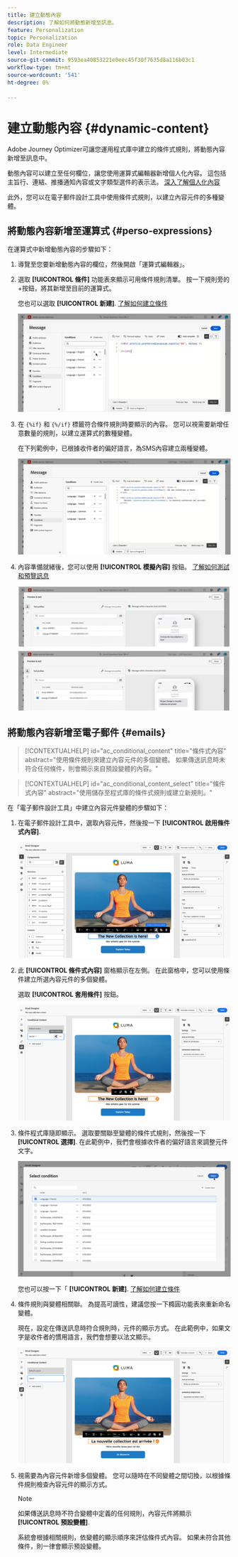```yaml
---
title: 建立動態內容
description: 了解如何將動態新增至訊息。
feature: Personalization
topic: Personalization
role: Data Engineer
level: Intermediate
source-git-commit: 9593ea40853221e0eec45f30f7635d8a116b03c1
workflow-type: tm+mt
source-wordcount: '541'
ht-degree: 0%

---
```



# 建立動態內容 {#dynamic-content}

Adobe Journey Optimizer可讓您運用程式庫中建立的條件式規則，將動態內容新增至訊息中。

動態內容可以建立至任何欄位，讓您使用運算式編輯器新增個人化內容。 這包括主旨行、連結、推播通知內容或文字類型選件的表示法。 [深入了解個人化內容](personalization-contexts.md)

此外，您可以在電子郵件設計工具中使用條件式規則，以建立內容元件的多種變體。

## 將動態內容新增至運算式 {#perso-expressions}

在運算式中新增動態內容的步驟如下：

1. 導覽至您要新增動態內容的欄位，然後開啟「運算式編輯器」。

1. 選取 **[!UICONTROL 條件]** 功能表來顯示可用條件規則清單。 按一下規則旁的+按鈕，將其新增至目前的運算式。

   您也可以選取 **[!UICONTROL 新建]**. [了解如何建立條件](create-conditions.md)

   ![](assets/conditions-expression.png)

1. 在 `{%if}` 和 `{%/if}` 標籤符合條件規則時要顯示的內容。 您可以視需要新增任意數量的規則，以建立運算式的數種變體。

   在下列範例中，已根據收件者的偏好語言，為SMS內容建立兩種變體。

   ![](assets/conditions-language-sample.png)

1. 內容準備就緒後，您可以使用 **[!UICONTROL 模擬內容]** 按鈕。 [了解如何測試和預覽訊息](../design/preview.md)

   ![](assets/conditions-preview.png)

## 將動態內容新增至電子郵件 {#emails}

>[!CONTEXTUALHELP]
>id="ac_conditional_content"
>title="條件式內容"
>abstract="使用條件規則來建立內容元件的多個變體。 如果傳送訊息時未符合任何條件，則會顯示來自預設變體的內容。"

>[!CONTEXTUALHELP]
>id="ac_conditional_content_select"
>title="條件式內容"
>abstract="使用儲存至程式庫的條件式規則或建立新規則。"

在「電子郵件設計工具」中建立內容元件變體的步驟如下：

1. 在電子郵件設計工具中，選取內容元件，然後按一下 **[!UICONTROL 啟用條件式內容]**.

   ![](assets/conditions-enable-conditional.png)

1. 此 **[!UICONTROL 條件式內容]** 窗格顯示在左側。 在此窗格中，您可以使用條件建立所選內容元件的多個變體。

   選取 **[!UICONTROL 套用條件]** 按鈕。

   ![](assets/conditions-apply.png)

1. 條件程式庫隨即顯示。 選取要關聯至變體的條件式規則，然後按一下 **[!UICONTROL 選擇]**. 在此範例中，我們會根據收件者的偏好語言來調整元件文字。

   ![](assets/conditions-select.png)

   您也可以按一下「 **[!UICONTROL 新建]**. [了解如何建立條件](create-conditions.md)

1. 條件規則與變體相關聯。 為提高可讀性，建議您按一下橢圓功能表來重新命名變體。

   現在，設定在傳送訊息時符合規則時，元件的顯示方式。 在此範例中，如果文字是收件者的慣用語言，我們會想要以法文顯示。

   ![](assets/conditions-design.png)

1. 視需要為內容元件新增多個變體。 您可以隨時在不同變體之間切換，以根據條件規則檢查內容元件的顯示方式。

   >[!NOTE]
   >如果傳送訊息時不符合變體中定義的任何規則，內容元件將顯示 **[!UICONTROL 預設變體]**.
   >
   >系統會根據相關規則，依變體的顯示順序來評估條件式內容。 如果未符合其他條件，則一律會顯示預設變體。
